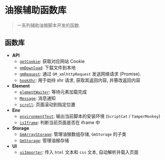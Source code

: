 # 油猴辅助函数库

> 一系列辅助油猴脚本开发的函数.

## 函数库

- **API**
	- [`getCookie`](docx\API\getCookie.md): 获取对应网站 Cookie
	- [`gmDownload`](docx\API\gmDownload.md): 下载文件到本地
	- [`gmRequest`](docx\API\gmRequest.md): 通过 `GM_xmlhttpRequest` 发送网络请求 (Promise).
	- [`hookXhr`](docx\API\hookXhr.md): 用于劫持 xhr 请求, 获取其返回内容, 并篡改返回内容
- **Element**
	- [`elementWaiter`](docx\Element\elementWaiter.md): 等待元素加载完成
	- [`Message`](docx\Element\Message.md): 消息通知
	- [`scroll`](docx\Element\scroll.md): 页面滚动到指定位置
- **Env**
	- [`environmentTest`](docx\Env\environmentTest.md): 输出当前脚本的安装环境 (`ScriptCat` / `TamperMonkey`)
	- [`isIframe`](docx\Env\isIframe.md): 判断当前页面是否在 iframe 中
- **Storage**
	- [`GmArrayStorage`](docx\Storage\GmArrayStorage.md): 管理油猴数组存储, `GmStorage` 的子类
	- [`GmStorage`](docx\Storage\GmStorage.md): 管理油猴存储
- **UI**
	- [`uiImporter`](docx\UI\uiImporter.md): 传入 `html` 文本和 `css` 文本, 自动解析并载入页面